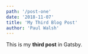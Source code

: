 ```yaml
---
path: '/post-one'
date: '2018-11-07'
title: 'My Third Blog Post'
author: 'Paul Walsh'
---
```


This is my **third post** in Gatsby.
